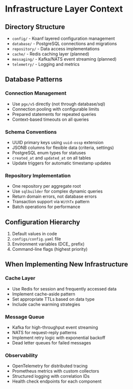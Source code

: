 # Infrastructure Layer Context

## Directory Structure
- `config/` - Koanf layered configuration management
- `database/` - PostgreSQL connections and migrations
- `repository/` - Data access implementations
- `cache/` - Redis caching layer (planned)
- `messaging/` - Kafka/NATS event streaming (planned)
- `telemetry/` - Logging and metrics

## Database Patterns

### Connection Management
- Use `pgx/v5` directly (not through database/sql)
- Connection pooling with configurable limits
- Prepared statements for repeated queries
- Context-based timeouts on all queries

### Schema Conventions
- UUID primary keys using `uuid-ossp` extension
- JSONB columns for flexible data (criteria, settings)
- PostgreSQL enum types for statuses
- `created_at` and `updated_at` on all tables
- Update triggers for automatic timestamp updates

### Repository Implementation
- One repository per aggregate root
- Use `sqlbuilder` for complex dynamic queries
- Return domain errors, not database errors
- Transaction support via `WithTx` pattern
- Batch operations for performance

## Configuration Hierarchy
1. Default values in code
2. `configs/config.yaml` file
3. Environment variables (DCE_ prefix)
4. Command-line flags (highest priority)

## When Implementing New Infrastructure

### Cache Layer
- Use Redis for session and frequently accessed data
- Implement cache-aside pattern
- Set appropriate TTLs based on data type
- Include cache warming strategies

### Message Queue
- Kafka for high-throughput event streaming
- NATS for request-reply patterns
- Implement retry logic with exponential backoff
- Dead letter queues for failed messages

### Observability
- OpenTelemetry for distributed tracing
- Prometheus metrics with custom collectors
- Structured logging with correlation IDs
- Health check endpoints for each component